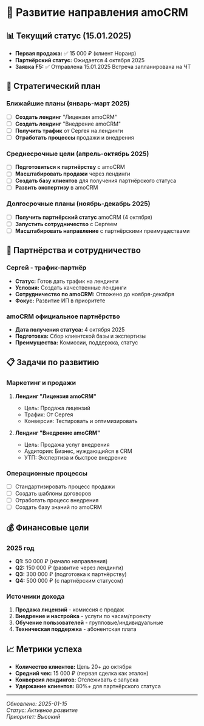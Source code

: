# 🚀 Развитие направления amoCRM

## 📊 Текущий статус (15.01.2025)
- **Первая продажа:** ✅ 15 000 ₽ (клиент Нораир)
- **Партнёрский статус:** Ожидается 4 октября 2025
- **Заявка F5:** ✅ Отправлена 15.01.2025 Встреча запланирована на ЧТ

## 🎯 Стратегический план

### Ближайшие планы (январь-март 2025)
- [ ] **Создать лендинг** "Лицензия amoCRM"
- [ ] **Создать лендинг** "Внедрение amoCRM"
- [ ] **Получить трафик** от Сергея на лендинги
- [ ] **Отработать процессы** продажи и внедрения

### Среднесрочные цели (апрель-октябрь 2025)
- [ ] **Подготовиться к партнёрству** с amoCRM
- [ ] **Масштабировать продажи** через лендинги
- [ ] **Создать базу клиентов** для получения партнёрского статуса
- [ ] **Развить экспертизу** в amoCRM

### Долгосрочные планы (ноябрь-декабрь 2025)
- [ ] **Получить партнёрский статус** amoCRM (4 октября)
- [ ] **Запустить сотрудничество** с Сергеем
- [ ] **Масштабировать направление** с партнёрскими преимуществами

## 🤝 Партнёрства и сотрудничество

### Сергей - трафик-партнёр
- **Статус:** Готов дать трафик на лендинги
- **Условия:** Создать качественные лендинги
- **Сотрудничество по amoCRM:** Отложено до ноября-декабря
- **Фокус:** Развитие ИП в приоритете

### amoCRM официальное партнёрство
- **Дата получения статуса:** 4 октября 2025
- **Подготовка:** Сбор клиентской базы и экспертизы
- **Преимущества:** Комиссии, поддержка, статус

## 📋 Задачи по развитию

### Маркетинг и продажи
1. **Лендинг "Лицензия amoCRM"**
   - Цель: Продажа лицензий
   - Трафик: От Сергея
   - Конверсия: Тестировать и оптимизировать

2. **Лендинг "Внедрение amoCRM"**
   - Цель: Продажа услуг внедрения
   - Аудитория: Бизнес, нуждающийся в CRM
   - УТП: Экспертиза и быстрое внедрение

### Операционные процессы
- [ ] Стандартизировать процесс продажи
- [ ] Создать шаблоны договоров
- [ ] Отработать процесс внедрения
- [ ] Создать базу знаний по amoCRM

## 💰 Финансовые цели

### 2025 год
- **Q1:** 50 000 ₽ (начало направления)
- **Q2:** 150 000 ₽ (развитие через лендинги)  
- **Q3:** 300 000 ₽ (подготовка к партнёрству)
- **Q4:** 500 000 ₽ (с партнёрским статусом)

### Источники дохода
1. **Продажа лицензий** - комиссия с продаж
2. **Внедрение и настройка** - услуги по часам/проекту
3. **Обучение пользователей** - групповые/индивидуальные
4. **Техническая поддержка** - абонентская плата

## 📈 Метрики успеха
- **Количество клиентов:** Цель 20+ до октября
- **Средний чек:** 15 000 ₽ (первая сделка как эталон)
- **Конверсия лендингов:** Отслеживать с запуска
- **Удержание клиентов:** 80%+ для партнёрского статуса

---
*Обновлено: 2025-01-15*  
*Статус: Активное развитие*  
*Приоритет: Высокий*
